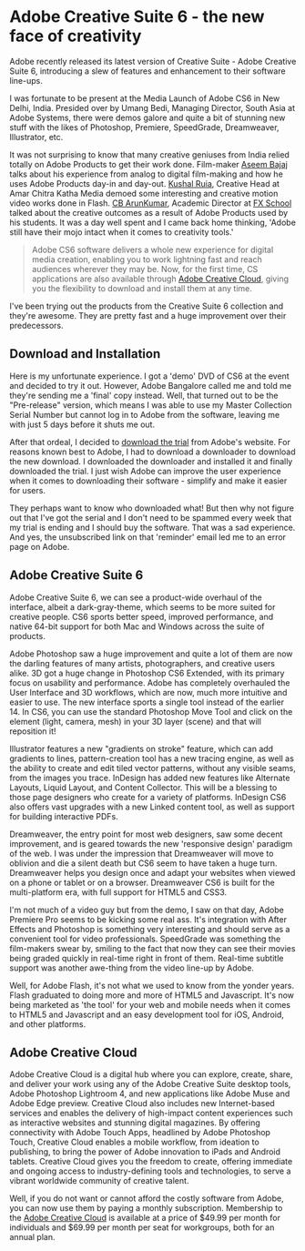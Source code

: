 # Adobe Creative Suite 6 - the new face of creativity

Adobe recently released its latest version of Creative Suite - Adobe Creative Suite 6, introducing a slew of features and enhancement to their software line-ups.

I was fortunate to be present at the Media Launch of Adobe CS6 in New Delhi, India. Presided over by Umang Bedi, Managing Director, South Asia at Adobe Systems, there were demos galore and quite a bit of stunning new stuff with the likes of Photoshop, Premiere, SpeedGrade, Dreamweaver, Illustrator, etc.

It was not surprising to know that many creative geniuses from India relied totally on Adobe Products to get their work done. Film-maker <a href="http://www.imdb.com/name/nm0047999/">Aseem Bajaj</a> talks about his experience from analog to digital film-making and how he uses Adobe Products day-in and day-out. <a href="http://www.kushalruia.com/">Kushal Ruia</a>, Creative Head at Amar Chitra Katha Media demoed some interesting and creative motion video works done in Flash. <a href="http://www.linkedin.com/in/cbarunkumar">CB ArunKumar</a>, Academic Director at <a href="http://www.fxschool.in/">FX School</a> talked about the creative outcomes as a result of Adobe Products used by his students. It was a day well spent and I came back home thinking, 'Adobe still have their mojo intact when it comes to creativity tools.'

> Adobe CS6 software delivers a whole new experience for digital media creation, enabling you to work lightning fast and reach audiences wherever they may be. Now, for the first time, CS applications are also available through <a href="http://creative.adobe.com/">Adobe Creative Cloud</a>, giving you the flexibility to download and install them at any time.

I've been trying out the products from the Creative Suite 6 collection and they're awesome. They are pretty fast and a huge improvement over their predecessors.

## Download and Installation

Here is my unfortunate experience. I got a 'demo' DVD of CS6 at the event and decided to try it out. However, Adobe Bangalore called me and told me they're sending me a 'final' copy instead. Well, that turned out to be the "Pre-release" version, which means I was able to use my Master Collection Serial Number but cannot log in to Adobe from the software, leaving me with just 5 days before it shuts me out.

After that ordeal, I decided to <a href="http://www.adobe.com/downloads/">download the trial</a> from Adobe's website. For reasons known best to Adobe, I had to download a downloader to download the new download. I downloaded the downloader and installed it and finally downloaded the trial. I just wish Adobe can improve the user experience when it comes to downloading their software - simplify and make it easier for users.

They perhaps want to know who downloaded what! But then why not figure out that I've got the serial and I don't need to be spammed every week that my trial is ending and I should buy the software. That was a sad experience. And yes, the unsubscribed link on that 'reminder' email led me to an error page on Adobe.

## Adobe Creative Suite 6

Adobe Creative Suite 6, we can see a product-wide overhaul of the interface, albeit a dark-gray-theme, which seems to be more suited for creative people. CS6 sports better speed, improved performance, and native 64-bit support for both Mac and Windows across the suite of products.

Adobe Photoshop saw a huge improvement and quite a lot of them are now the darling features of many artists, photographers, and creative users alike. 3D got a huge change in Photoshop CS6 Extended, with its primary focus on usability and performance. Adobe has completely overhauled the User Interface and 3D workflows, which are now, much more intuitive and easier to use. The new interface sports a single tool instead of the earlier 14. In CS6, you can use the standard Photoshop Move Tool and click on the element (light, camera, mesh) in your 3D layer (scene) and that will reposition it!

Illustrator features a new "gradients on stroke" feature, which can add gradients to lines, pattern-creation tool has a new tracing engine, as well as the ability to create and edit tiled vector patterns, without any visible seams, from the images you trace. InDesign has added new features like Alternate Layouts, Liquid Layout, and Content Collector. This will be a blessing to those page designers who create for a variety of platforms. InDesign CS6 also offers vast upgrades with a new Linked content tool, as well as support for building interactive PDFs.

Dreamweaver, the entry point for most web designers, saw some decent improvement, and is geared towards the new 'responsive design' paradigm of the web. I was under the impression that Dreamweaver will move to oblivion and die a silent death but CS6 seem to have taken a huge turn. Dreamweaver helps you design once and adapt your websites when viewed on a phone or tablet or on a browser. Dreamweaver CS6 is built for the multi-platform era, with full support for HTML5 and CSS3.

I'm not much of a video guy but from the demo, I saw on that day, Adobe Premiere Pro seems to be kicking some real ass. It's integration with After Effects and Photoshop is something very interesting and should serve as a convenient tool for video professionals. SpeedGrade was something the film-makers swear by, smiling to the fact that now they can see their movies being graded quickly in real-time right in front of them. Real-time subtitle support was another awe-thing from the video line-up by Adobe.

Well, for Adobe Flash, it's not what we used to know from the yonder years. Flash graduated to doing more and more of HTML5 and Javascript. It's now being marketed as 'the tool' for your web and mobile needs when it comes to HTML5 and Javascript and an easy development tool for iOS, Android, and other platforms.

## Adobe Creative Cloud

Adobe Creative Cloud is a digital hub where you can explore, create, share, and deliver your work using any of the Adobe Creative Suite desktop tools, Adobe Photoshop Lightroom 4, and new applications like Adobe Muse and Adobe Edge preview. Creative Cloud also includes new Internet-based services and enables the delivery of high-impact content experiences such as interactive websites and stunning digital magazines. By offering connectivity with Adobe Touch Apps, headlined by Adobe Photoshop Touch, Creative Cloud enables a mobile workflow, from ideation to publishing, to bring the power of Adobe innovation to iPads and Android tablets. Creative Cloud gives you the freedom to create, offering immediate and ongoing access to industry-defining tools and technologies, to serve a vibrant worldwide community of creative talent.

Well, if you do not want or cannot afford the costly software from Adobe, you can now use them by paying a monthly subscription. Membership to the <a href="http://creative.adobe.com/">Adobe Creative Cloud</a> is available at a price of $49.99 per month for individuals and $69.99 per month per seat for workgroups, both for an annual plan.
